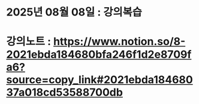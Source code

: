 # 2025년 08월 08일 : 강의복습

# 강의노트 : https://www.notion.so/8-2021ebda184680bfa246f1d2e8709fa6?source=copy_link#2021ebda18468037a018cd53588700db
